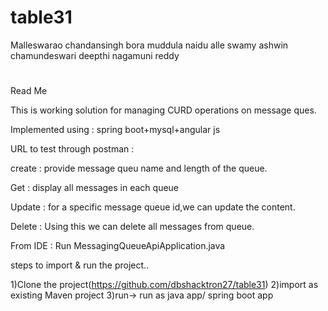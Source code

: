 # table31
Malleswarao
chandansingh
bora muddula naidu
alle swamy
ashwin
chamundeswari
deepthi
nagamuni reddy

#
Read Me 

This is  working solution for managing CURD operations on message ques.

Implemented using : spring boot+mysql+angular js

URL to test through postman :

create : provide message queu name and length of the queue.


Get : display all messages in each queue

Update :
	for a specific message queue id,we can update the content.

Delete : 
	Using this we can delete all messages from queue.

From IDE : 
	Run MessagingQueueApiApplication.java



steps to import & run the project..

1)Clone the project(https://github.com/dbshacktron27/table31)
2)import as existing Maven project
3)run-> run as java app/ spring boot app
